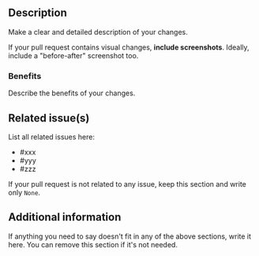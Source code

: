 ## Description

Make a clear and detailed description of your changes.

If your pull request contains visual changes, **include screenshots**. Ideally, include a "before-after" screenshot too.

### Benefits

Describe the benefits of your changes.

## Related issue(s)

List all related issues here:

* #xxx
* #yyy
* #zzz

If your pull request is not related to any issue, keep this section and write only `None`.

## Additional information

If anything you need to say doesn't fit in any of the above sections, write it here. You can remove this section if it's not needed.
